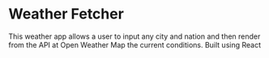 # Weather Fetcher

This weather app allows a user to input any city and nation and then render from the  API at Open Weather Map the current conditions. Built using React


